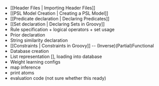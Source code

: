 * [[Header Files | Importing Header Files]]
* [[PSL Model Creation | Creating a PSL Model]]
* [[Predicate declaration | Declaring Predicates]]
* [[Set declaration | Declaring Sets in Groovy]]
* Rule specification + logical operators + set usage
* Prior declaration
* String similarity declaration
* [[Constraints | Constraints in Groovy]] -- (Inverse)(Partial)Functional
* Database creation
* List representation [], loading into database
* Weight learning configs
* map inference
* print atoms
* evaluation code (not sure whether this ready)
